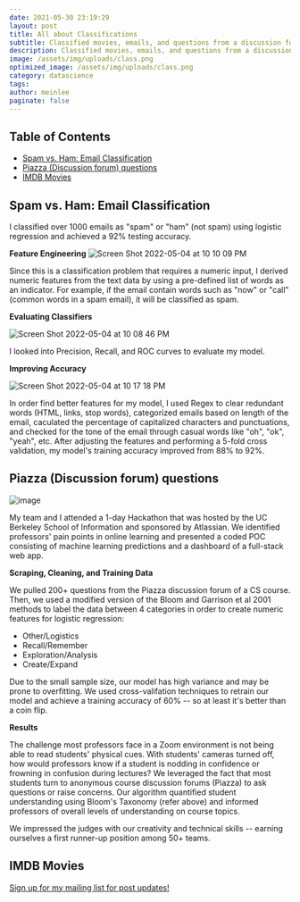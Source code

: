 ```yaml
---
date: 2021-05-30 23:19:29
layout: post
title: All about Classifications
subtitle: Classified movies, emails, and questions from a discussion forum
description: Classified movies, emails, and questions from a discussion forum
image: /assets/img/uploads/class.png
optimized_image: /assets/img/uploads/class.png
category: datascience
tags:
author: meinlee
paginate: false
---
```

<div id="toc_container">
<h2 class="toc_title">Table of Contents</h2>
<ul class="toc_list">
  <li><a href="#Spam vs. Ham: Email Classification">Spam vs. Ham: Email Classification</a></li>
  <li><a href="#Piazza (Discussion forum) questions">Piazza (Discussion forum) questions</a></li>
  <li><a href="#IMDB Movies">IMDB Movies</a></li>
</ul>
</div>


<h2 id="Spam vs. Ham: Email Classification">Spam vs. Ham: Email Classification</h2>

I classified over 1000 emails as "spam" or "ham" (not spam) using logistic regression and achieved a 92% testing accuracy. 

<b>Feature Engineering</b>
![Screen Shot 2022-05-04 at 10 10 09 PM](https://user-images.githubusercontent.com/73072620/166866512-4d48315e-5604-4102-b80b-0ef9919146ce.png)

Since this is a classification problem that requires a numeric input, I derived numeric features from the text data by using a pre-defined list of words as an indicator. For example, if the email contain words such as "now" or "call" (common words in a spam email), it will be classified as spam. 

<b>Evaluating Classifiers</b>

![Screen Shot 2022-05-04 at 10 08 46 PM](https://user-images.githubusercontent.com/73072620/166866430-af4c2154-a353-48c3-99a1-36ba3fe52398.png)

I looked into Precision, Recall, and ROC curves to evaluate my model. 

<b>Improving Accuracy</b>

![Screen Shot 2022-05-04 at 10 17 18 PM](https://user-images.githubusercontent.com/73072620/166866948-f3a37af5-81b5-46ee-9900-ddbe3d84c2eb.png)

In order find better features for my model, I used Regex to clear redundant words (HTML, links, stop words), categorized emails based on length of the email, caculated the percentage of capitalized characters and punctuations, and checked for the tone of the email through casual words like "oh", "ok", "yeah", etc. After adjusting the features and performing a 5-fold cross validation, my model's training accuracy improved from 88% to 92%.

<h2 id="Piazza (Discussion forum) questions">Piazza (Discussion forum) questions</h2>

![image](https://user-images.githubusercontent.com/73072620/166869512-4e712df2-1952-4d7f-8acd-dcedb301e133.png)

My team and I attended a 1-day Hackathon that was hosted by the UC Berkeley School of Information and sponsored by Atlassian. We identified professors' pain points in online learning and presented a coded POC consisting of machine learning predictions and a dashboard of a full-stack web app.

<b>Scraping, Cleaning, and Training Data</b>

We pulled 200+ questions from the Piazza discussion forum of a CS course. Then, we used a modified version of the Bloom and Garrison et al 2001 methods to label the data between 4 categories in order to create numeric features for logistic regression:

- Other/Logistics
- Recall/Remember
- Exploration/Analysis
- Create/Expand

Due to the small sample size, our model has high variance and may be prone to overfitting. We used cross-valifation techniques to retrain our model and achieve a training accuracy of 60% -- so at least it's better than a coin flip. 

<b>Results</b>

The challenge most professors face in a Zoom environment is not being able to read students' physical cues. With students' cameras turned off, how would professors know if a student is nodding in confidence or frowning in confusion during lectures? We leveraged the fact that most students turn to anonymous course discussion forums (Piazza) to ask questions or raise concerns. Our algorithm quantified student understanding using Bloom's Taxonomy (refer above) and informed professors of overall levels of understanding on course topics.

We impressed the judges with our creativity and technical skills -- earning ourselves a first runner-up position among 50+ teams. 

<h2 id="IMDB Movies">IMDB Movies</h2>

<a href="https://docs.google.com/forms/d/e/1FAIpQLSfh1Kx8ftMOR92ijcBb_-K2OAv2XAnQlWChwuBG2vTGkkBeuQ/viewform?usp=sf_link">Sign up for my mailing list for post updates!</a>


